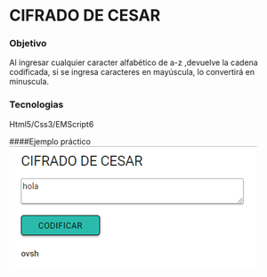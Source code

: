 # CIFRADO DE CESAR 

### **Objetivo**
 
Al ingresar cualquier caracter alfabético de a-z ,devuelve  la cadena codificada, si se ingresa caracteres en mayúscula, lo convertirá en minuscula. 

### **Tecnologias** 
Html5/Css3/EMScript6

####Ejemplo práctico 
![image](assets/img/cesar.png)
